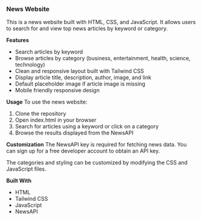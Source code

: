 ### News Website

This is a news website built with HTML, CSS, and JavaScript. It allows users to search for and view top news articles by keyword or category.

**Features**

- Search articles by keyword
- Browse articles by category (business, entertainment, health, science, technology)
- Clean and responsive layout built with Tailwind CSS
- Display article title, description, author, image, and link
- Default placeholder image if article image is missing
- Mobile friendly responsive design

**Usage**
To use the news website:

1. Clone the repository
2. Open index.html in your browser
3. Search for articles using a keyword or click on a category
4. Browse the results displayed from the NewsAPI

**Customization**
The NewsAPI key is required for fetching news data. You can sign up for a free developer account to obtain an API key.

The categories and styling can be customized by modifying the CSS and JavaScript files.

**Built With**

- HTML
- Tailwind CSS
- JavaScript
- NewsAPI